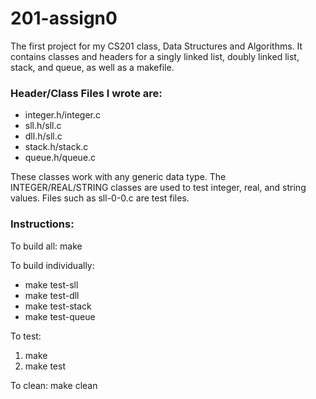 # 201-assign0
The first project for my CS201 class, Data Structures and Algorithms. 
It contains classes and headers for a singly linked list, doubly linked list, stack, and queue, as well as a makefile.

### Header/Class Files I wrote are:
  - integer.h/integer.c
  - sll.h/sll.c
  - dll.h/sll.c
  - stack.h/stack.c
  - queue.h/queue.c
  
These classes work with any generic data type. The INTEGER/REAL/STRING classes are used to test integer, real, and string values. Files such as sll-0-0.c are test files.

### Instructions:

To build all: make

To build individually: 
  - make test-sll
  - make test-dll
  - make test-stack
  - make test-queue
  
To test:
  1. make
  2. make test
  
To clean: make clean
